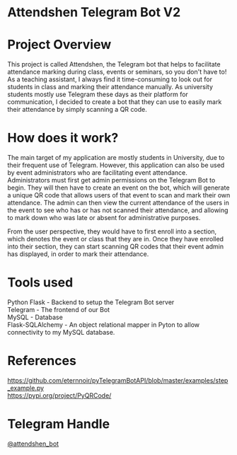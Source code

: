 # Attendshen Telegram Bot V2

# Project Overview
This project is called Attendshen, the Telegram bot that helps to facilitate attendance marking during class, events or seminars, so you don't have to! As a teaching assistant, I always find it time-consuming to look out for students in class and marking their attendance manually. As university students mostly use Telegram these days as their platform for communication, I decided to create a bot that they can use to easily mark their attendance by simply scanning a QR code.
# How does it work?
The main target of my application are mostly students in University, due to their frequent use of Telegram. However, this application can also be used by event administrators who are facilitating event attendance. Administrators must first get admin permissions on the Telegram Bot to begin. They will then have to create an event on the bot, which will generate a unique QR code that allows users of that event to scan and mark their own attendance. The admin can then view the current attendance of the users in the event to see who has or has not scanned their attendance, and allowing to mark down who was late or absent for administrative purposes.

From the user perspective, they would have to first enroll into a section, which denotes the event or class that they are in. Once they have enrolled into their section, they can start scanning QR codes that their event admin has displayed, in order to mark their attendance.
# Tools used
Python Flask - Backend to setup the Telegram Bot server <br />
Telegram - The frontend of our Bot <br />
MySQL - Database <br />
Flask-SQLAlchemy - An object relational mapper in Pyton to allow connectivity to my MySQL database. <br />

# References
https://github.com/eternnoir/pyTelegramBotAPI/blob/master/examples/step_example.py <br />
https://pypi.org/project/PyQRCode/
# Telegram Handle
[@attendshen_bot](https://t.me/attendshen_bot)
